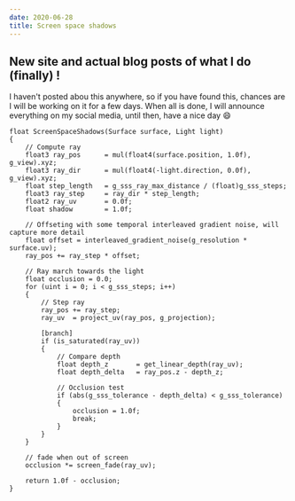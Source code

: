 ```yaml
---
date: 2020-06-28
title: Screen space shadows
---
```


## New site and actual blog posts of what I do (finally) !

I haven't posted abou this anywhere, so if you have found this,  chances are I will be working on it for a few days.
When all is done, I will announce everything on my social media, until then, have a nice day :smile:

```
float ScreenSpaceShadows(Surface surface, Light light)
{
    // Compute ray
    float3 ray_pos      = mul(float4(surface.position, 1.0f), g_view).xyz;
    float3 ray_dir      = mul(float4(-light.direction, 0.0f), g_view).xyz;
    float step_length   = g_sss_ray_max_distance / (float)g_sss_steps;
    float3 ray_step     = ray_dir * step_length;
    float2 ray_uv       = 0.0f;
    float shadow        = 1.0f;

    // Offseting with some temporal interleaved gradient noise, will capture more detail
    float offset = interleaved_gradient_noise(g_resolution * surface.uv);
    ray_pos += ray_step * offset;

    // Ray march towards the light
    float occlusion = 0.0;
    for (uint i = 0; i < g_sss_steps; i++)
    {
        // Step ray
        ray_pos += ray_step;
        ray_uv  = project_uv(ray_pos, g_projection);

        [branch]
        if (is_saturated(ray_uv))
        {
            // Compare depth
            float depth_z       = get_linear_depth(ray_uv);
            float depth_delta   = ray_pos.z - depth_z;
    
            // Occlusion test
            if (abs(g_sss_tolerance - depth_delta) < g_sss_tolerance)
            {
                occlusion = 1.0f;
                break;
            }
        }
    }

    // fade when out of screen
    occlusion *= screen_fade(ray_uv);
    
    return 1.0f - occlusion;
}
```